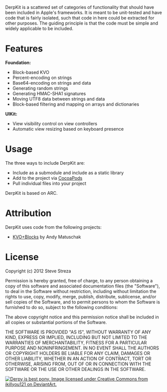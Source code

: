 DerpKit is a scattered set of categories of functionality that should have been included in Apple's frameworks. It is meant to be unit-tested and have code that is fairly isolated, such that code in here could be extracted for other purposes. The guiding principle is that the code must be simple and widely applicable to be included.

Features
========

**Foundation:**

- Block-based KVO
- Percent-encoding on strings
- Base64-encoding on strings and data
- Generating random strings
- Generating HMAC-SHA1 signatures
- Moving UTF8 data between strings and data
- Block-based filtering and mapping on arrays and dictionaries

**UIKit:**

- View visibility control on view controllers
- Automatic view resizing based on keyboard presence

Usage
=====

The three ways to include DerpKit are:

- Include as a submodule and include as a static library
- Add to the project via [CocoaPods](http://cocoapods.org/)
- Pull individual files into your project

DerpKit is based on ARC.

Attribution
===========

DerpKit uses code from the following projects:

- [KVO+Blocks](https://gist.github.com/153676) by Andy Matuschak

License
=======

Copyright (c) 2012 Steve Streza

Permission is hereby granted, free of charge, to any person obtaining a
copy of this software and associated documentation files (the "Software"),
to deal in the Software without restriction, including without limitation
the rights to use, copy, modify, merge, publish, distribute, sublicense,
and/or sell copies of the Software, and to permit persons to whom the
Software is furnished to do so, subject to the following conditions:

The above copyright notice and this permission notice shall be included in
all copies or substantial portions of the Software.

THE SOFTWARE IS PROVIDED "AS IS", WITHOUT WARRANTY OF ANY KIND, EXPRESS OR
IMPLIED, INCLUDING BUT NOT LIMITED TO THE WARRANTIES OF MERCHANTABILITY,
FITNESS FOR A PARTICULAR PURPOSE AND NONINFRINGEMENT. IN NO EVENT SHALL THE
AUTHORS OR COPYRIGHT HOLDERS BE LIABLE FOR ANY CLAIM, DAMAGES OR OTHER
LIABILITY, WHETHER IN AN ACTION OF CONTRACT, TORT OR OTHERWISE, ARISING
FROM, OUT OF OR IN CONNECTION WITH THE SOFTWARE OR THE USE OR OTHER
DEALINGS IN THE SOFTWARE.

<a href="http://ikillyou121.deviantart.com/art/Smiley-Derpy-Hooves-Vector-377582698">![Derpy is best pony. Image licensed under Creative Commons from ikillyou121 on DeviantArt.](https://raw.github.com/stevestreza/DerpKit/native-base64/mascot.png)</a>
